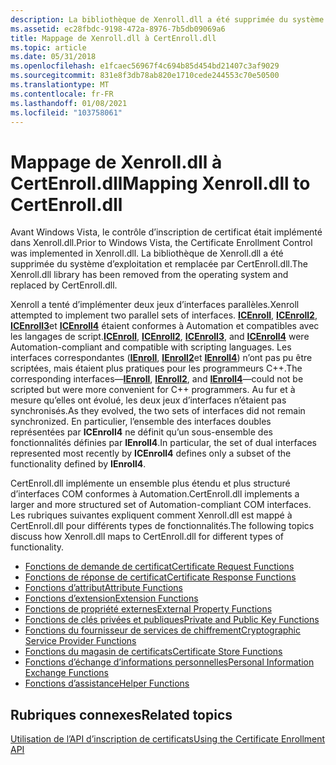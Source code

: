 ```yaml
---
description: La bibliothèque de Xenroll.dll a été supprimée du système d’exploitation et remplacée par CertEnroll.dll.
ms.assetid: ec28fbdc-9198-472a-8976-7b5db09069a6
title: Mappage de Xenroll.dll à CertEnroll.dll
ms.topic: article
ms.date: 05/31/2018
ms.openlocfilehash: e1fcaec56967f4c694b85d454bd21407c3af9029
ms.sourcegitcommit: 831e8f3db78ab820e1710cede244553c70e50500
ms.translationtype: MT
ms.contentlocale: fr-FR
ms.lasthandoff: 01/08/2021
ms.locfileid: "103758061"
---
```

# <a name="mapping-xenrolldll-to-certenrolldll"></a><span data-ttu-id="55480-103">Mappage de Xenroll.dll à CertEnroll.dll</span><span class="sxs-lookup"><span data-stu-id="55480-103">Mapping Xenroll.dll to CertEnroll.dll</span></span>

<span data-ttu-id="55480-104">Avant Windows Vista, le contrôle d’inscription de certificat était implémenté dans Xenroll.dll.</span><span class="sxs-lookup"><span data-stu-id="55480-104">Prior to Windows Vista, the Certificate Enrollment Control was implemented in Xenroll.dll.</span></span> <span data-ttu-id="55480-105">La bibliothèque de Xenroll.dll a été supprimée du système d’exploitation et remplacée par CertEnroll.dll.</span><span class="sxs-lookup"><span data-stu-id="55480-105">The Xenroll.dll library has been removed from the operating system and replaced by CertEnroll.dll.</span></span>

<span data-ttu-id="55480-106">Xenroll a tenté d’implémenter deux jeux d’interfaces parallèles.</span><span class="sxs-lookup"><span data-stu-id="55480-106">Xenroll attempted to implement two parallel sets of interfaces.</span></span> <span data-ttu-id="55480-107">[**ICEnroll**](/windows/desktop/api/xenroll/nn-xenroll-icenroll), [**ICEnroll2**](/windows/desktop/api/xenroll/nn-xenroll-icenroll2), [**ICEnroll3**](/windows/desktop/api/xenroll/nn-xenroll-icenroll3)et [**ICEnroll4**](/windows/desktop/api/xenroll/nn-xenroll-icenroll4) étaient conformes à Automation et compatibles avec les langages de script.</span><span class="sxs-lookup"><span data-stu-id="55480-107">[**ICEnroll**](/windows/desktop/api/xenroll/nn-xenroll-icenroll), [**ICEnroll2**](/windows/desktop/api/xenroll/nn-xenroll-icenroll2), [**ICEnroll3**](/windows/desktop/api/xenroll/nn-xenroll-icenroll3), and [**ICEnroll4**](/windows/desktop/api/xenroll/nn-xenroll-icenroll4) were Automation-compliant and compatible with scripting languages.</span></span> <span data-ttu-id="55480-108">Les interfaces correspondantes ([**IEnroll**](/windows/desktop/api/xenroll/nn-xenroll-ienroll), [**IEnroll2**](/windows/desktop/api/xenroll/nn-xenroll-ienroll2)et [**IEnroll4**](/windows/desktop/api/xenroll/nn-xenroll-ienroll4)) n’ont pas pu être scriptées, mais étaient plus pratiques pour les programmeurs C++.</span><span class="sxs-lookup"><span data-stu-id="55480-108">The corresponding interfaces—[**IEnroll**](/windows/desktop/api/xenroll/nn-xenroll-ienroll), [**IEnroll2**](/windows/desktop/api/xenroll/nn-xenroll-ienroll2), and [**IEnroll4**](/windows/desktop/api/xenroll/nn-xenroll-ienroll4)—could not be scripted but were more convenient for C++ programmers.</span></span> <span data-ttu-id="55480-109">Au fur et à mesure qu’elles ont évolué, les deux jeux d’interfaces n’étaient pas synchronisés.</span><span class="sxs-lookup"><span data-stu-id="55480-109">As they evolved, the two sets of interfaces did not remain synchronized.</span></span> <span data-ttu-id="55480-110">En particulier, l’ensemble des interfaces doubles représentées par **ICEnroll4** ne définit qu’un sous-ensemble des fonctionnalités définies par **IEnroll4**.</span><span class="sxs-lookup"><span data-stu-id="55480-110">In particular, the set of dual interfaces represented most recently by **ICEnroll4** defines only a subset of the functionality defined by **IEnroll4**.</span></span>

<span data-ttu-id="55480-111">CertEnroll.dll implémente un ensemble plus étendu et plus structuré d’interfaces COM conformes à Automation.</span><span class="sxs-lookup"><span data-stu-id="55480-111">CertEnroll.dll implements a larger and more structured set of Automation-compliant COM interfaces.</span></span> <span data-ttu-id="55480-112">Les rubriques suivantes expliquent comment Xenroll.dll est mappé à CertEnroll.dll pour différents types de fonctionnalités.</span><span class="sxs-lookup"><span data-stu-id="55480-112">The following topics discuss how Xenroll.dll maps to CertEnroll.dll for different types of functionality.</span></span>

-   [<span data-ttu-id="55480-113">Fonctions de demande de certificat</span><span class="sxs-lookup"><span data-stu-id="55480-113">Certificate Request Functions</span></span>](certificate-request-functions.md)
-   [<span data-ttu-id="55480-114">Fonctions de réponse de certificat</span><span class="sxs-lookup"><span data-stu-id="55480-114">Certificate Response Functions</span></span>](certificate-response-functions.md)
-   [<span data-ttu-id="55480-115">Fonctions d’attribut</span><span class="sxs-lookup"><span data-stu-id="55480-115">Attribute Functions</span></span>](attribute-functions.md)
-   [<span data-ttu-id="55480-116">Fonctions d’extension</span><span class="sxs-lookup"><span data-stu-id="55480-116">Extension Functions</span></span>](extension-functions.md)
-   [<span data-ttu-id="55480-117">Fonctions de propriété externes</span><span class="sxs-lookup"><span data-stu-id="55480-117">External Property Functions</span></span>](external-property-functions.md)
-   [<span data-ttu-id="55480-118">Fonctions de clés privées et publiques</span><span class="sxs-lookup"><span data-stu-id="55480-118">Private and Public Key Functions</span></span>](private-and-public-key-functions.md)
-   [<span data-ttu-id="55480-119">Fonctions du fournisseur de services de chiffrement</span><span class="sxs-lookup"><span data-stu-id="55480-119">Cryptographic Service Provider Functions</span></span>](cryptographic-service-provider-functions.md)
-   [<span data-ttu-id="55480-120">Fonctions du magasin de certificats</span><span class="sxs-lookup"><span data-stu-id="55480-120">Certificate Store Functions</span></span>](certificate-store-functions.md)
-   [<span data-ttu-id="55480-121">Fonctions d’échange d’informations personnelles</span><span class="sxs-lookup"><span data-stu-id="55480-121">Personal Information Exchange Functions</span></span>](personal-information-exchange-functions.md)
-   [<span data-ttu-id="55480-122">Fonctions d’assistance</span><span class="sxs-lookup"><span data-stu-id="55480-122">Helper Functions</span></span>](helper-functions.md)

## <a name="related-topics"></a><span data-ttu-id="55480-123">Rubriques connexes</span><span class="sxs-lookup"><span data-stu-id="55480-123">Related topics</span></span>

<dl> <dt>

[<span data-ttu-id="55480-124">Utilisation de l’API d’inscription de certificats</span><span class="sxs-lookup"><span data-stu-id="55480-124">Using the Certificate Enrollment API</span></span>](about-the-certificate-enrollment-api.md)
</dt> </dl>

 

 
